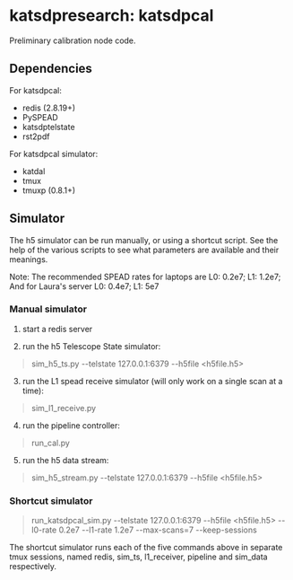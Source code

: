 # katsdpresearch: katsdpcal

Preliminary calibration node code.

## Dependencies

For katsdpcal:

* redis (2.8.19+)
* PySPEAD
* katsdptelstate
* rst2pdf

For katsdpcal simulator:

* katdal
* tmux
* tmuxp (0.8.1+)

## Simulator

The h5 simulator can be run manually, or using a shortcut script. See the help of the various scripts to see what parameters are available and their meanings.

Note: The recommended SPEAD rates for laptops are L0: 0.2e7; L1: 1.2e7; And for Laura's server L0: 0.4e7; L1: 5e7

### Manual simulator

1. start a redis server 

2. run the h5 Telescope State simulator:
  
 > sim_h5_ts.py --telstate 127.0.0.1:6379 --h5file \<h5file.h5\>

3. run the L1 spead receive simulator (will only work on a single scan at a time):

 > sim_l1_receive.py 

4. run the pipeline controller:

 > run_cal.py   

5. run the h5 data stream:

 > sim_h5_stream.py --telstate 127.0.0.1:6379 --h5file \<h5file.h5\>
 
### Shortcut simulator

 > run_katsdpcal_sim.py --telstate 127.0.0.1:6379 --h5file \<h5file.h5\> --l0-rate 0.2e7 --l1-rate 1.2e7 --max-scans=7 --keep-sessions
 
The shortcut simulator runs each of the five commands above in separate tmux sessions, named redis, sim_ts, l1_receiver, pipeline and sim_data respectively.
 
